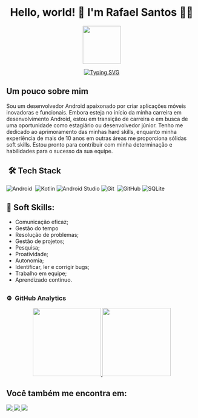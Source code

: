 <h1 align="center">Hello, world! 👋 I'm Rafael Santos 👨‍💻	 </h1> 

<p align="center">
  <img src="https://media.giphy.com/media/v1.Y2lkPTc5MGI3NjExcG5wYXVpcWQ5ZWl6cmY2aGJkbWt6NTRrNDViN3Axanp5cmYwMHR2cSZlcD12MV9pbnRlcm5hbF9naWZfYnlfaWQmY3Q9cw/sLoRDJqV5XoOScXOuH/giphy.gif" width="100">
</p>

<p align="center">
  <a href="https://git.io/typing-svg"><img src="https://readme-typing-svg.demolab.com?font=Fira+Code&weight=500&size=40&pause=1000&color=42F746&center=true&random=false&width=435&height=60&lines=Mobile+Developer;Android+%7C+Kotlin" alt="Typing SVG" /></a>
</p>

<h2> Um pouco sobre mim </h2>
  
  <div>
    Sou um desenvolvedor Android apaixonado por criar aplicações móveis inovadoras e funcionais. Embora esteja no início da minha carreira em desenvolvimento Android, estou em transição de carreira e em busca de uma oportunidade como estagiário ou desenvolvedor júnior. Tenho me dedicado ao aprimoramento das minhas hard skills, enquanto minha experiência de mais de 10 anos em outras áreas me proporciona sólidas soft skills. Estou pronto para contribuir com minha determinação e habilidades para o sucesso da sua equipe.
  </div>

##

<div>
   <h2>&nbsp;🛠 Tech Stack</h2>

  ![Android](https://img.shields.io/badge/Android-3DDC84?style=for-the-badge&logo=android&logoColor=white)&nbsp;
  ![Kotlin](https://img.shields.io/badge/kotlin-%237F52FF.svg?style=for-the-badge&logo=kotlin&logoColor=white)
  ![Android Studio](https://img.shields.io/badge/android%20studio-346ac1?style=for-the-badge&logo=android%20studio&logoColor=white)
  ![Git](https://img.shields.io/badge/git-%23F05033.svg?style=for-the-badge&logo=git&logoColor=white)&nbsp;
  ![GitHub](https://img.shields.io/badge/github-%23121011.svg?style=for-the-badge&logo=github&logoColor=white)
  ![SQLite](https://img.shields.io/badge/sqlite-%2307405e.svg?style=for-the-badge&logo=sqlite&logoColor=white)

</div>

<div>
  
<h2>🎯 Soft Skills:</h2>

  - Comunicação eficaz;
  - Gestão do tempo
  - Resolução de problemas;
  - Gestão de projetos;
  - Pesquisa;
  - Proatividade;
  - Autonomia;
  - Identificar, ler e corrigir bugs;
  - Trabalho em equipe;
  - Aprendizado contínuo.
    
</div>

##

### ⚙️ &nbsp;GitHub Analytics

<p align="center">
<a href="https://github.com/DevRafaSantos">
  <img height="180em" src="https://github-readme-stats-eight-theta.vercel.app/api?username=DevRafaSantos&show_icons=true&theme=merko&include_all_commits=true&count_private=true"/>
  <img height="180em" src="https://github-readme-stats-eight-theta.vercel.app/api/top-langs/?username=DevRafaSantos&layout=compact&langs_count=8&theme=merko&include_all_commits=true&count_private=true"/>
</a>
</p>

##

## Você também me encontra em:
<div> 
<a href="https://www.linkedin.com/in/rafael-santos-b856412b3/">
  <img src="https://img.shields.io/badge/linkedin-%230077B5.svg?style=for-the-badge&logo=linkedin&logoColor=white" /> 
</a>

<a href="https://www.instagram.com/rafael.santos.a/?next=%2F">
  <img src="https://img.shields.io/badge/Instagram-%23E4405F.svg?style=for-the-badge&logo=Instagram&logoColor=white" /> 
</a>

<a href="mailto:rsantos.andrade@outlook.com?subject=Convite%20para%20entrevista&body=Olá,%20Rafael,%20gostei%20do%20seu%20perfil,%20podemos%20marcar%20uma%20conversa?">
  <img src="https://img.shields.io/badge/Microsoft_Outlook-0078D4?style=for-the-badge&logo=microsoft-outlook&logoColor=white" /> 
</a>


</div>



  

          
          


